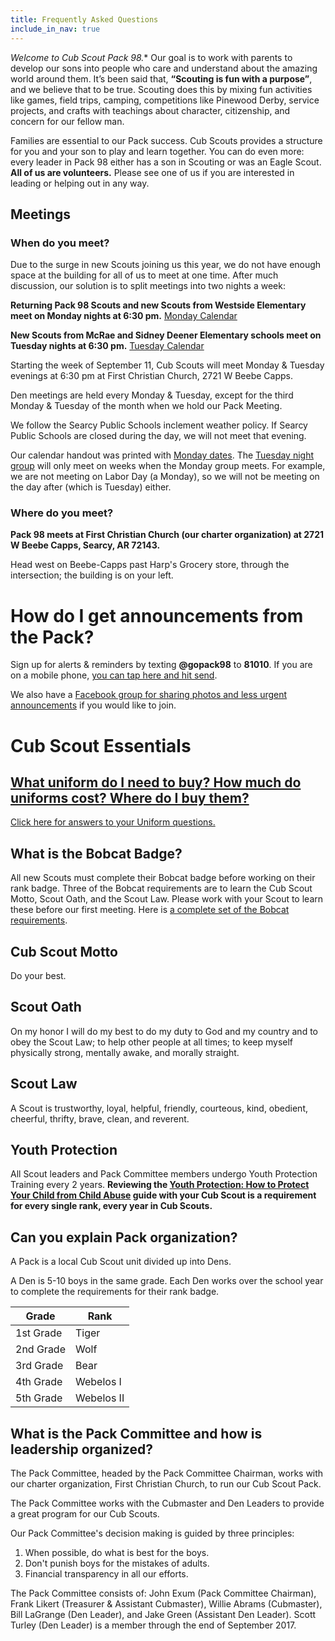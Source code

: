 ```yaml
---
title: Frequently Asked Questions
include_in_nav: true
---
```

*Welcome to Cub Scout Pack 98.** Our goal is to work with parents to develop our sons into people who care and understand about the amazing world around them. It’s been said that, **“Scouting is fun with a purpose”**, and we believe that to be true. Scouting does this by mixing fun activities like games, field trips, camping, competitions like Pinewood Derby, service projects, and crafts with teachings about character, citizenship, and concern for our fellow man.

Families are essential to our Pack success. Cub Scouts provides a structure for you and your son to play and learn together. You can do even more: every leader in Pack 98 either has a son in Scouting or was an Eagle Scout. **All of us are volunteers.** Please see one of us if you are interested in leading or helping out in any way.

## Meetings
### When do you meet?
Due to the surge in new Scouts joining us this year, we do not have enough space at the building for all of us to meet at one time. After much discussion, our solution is to split meetings into two nights a week:

**Returning Pack 98 Scouts and new Scouts from Westside Elementary meet on Monday nights at 6:30 pm.** [Monday Calendar](monday)

**New Scouts from McRae and Sidney Deener Elementary schools meet on Tuesday nights at 6:30 pm.** [Tuesday Calendar](tuesday)

Starting the week of September 11, Cub Scouts will meet Monday & Tuesday evenings at 6:30 pm at First Christian Church, 2721 W Beebe Capps.

Den meetings are held every Monday & Tuesday, except for the third Monday & Tuesday of the month when we hold our Pack Meeting.

We follow the Searcy Public Schools inclement weather policy. If Searcy Public Schools are closed during the day, we will not meet that evening. 

Our calendar handout was printed with [Monday dates](monday). The [Tuesday night group](tuesday) will only meet on weeks when the Monday group meets. For example, we are not meeting on Labor Day (a Monday), so we will not be meeting on the day after (which is Tuesday) either.

### Where do you meet?
**Pack 98 meets at First Christian Church (our charter organization) at 2721 W Beebe Capps, Searcy, AR 72143.**

Head west on Beebe-Capps past Harp's Grocery store, through the intersection; the building is on your left.

# How do I get announcements from the Pack?
Sign up for alerts & reminders by texting **@gopack98** to **81010**. If you are on a mobile phone, [you can tap here and hit send](sms:81010&body=@gopack98).

We also have a [Facebook group for sharing photos and less urgent announcements](https://www.facebook.com/groups/searcypack98/) if you would like to join.

# Cub Scout Essentials
## [What uniform do I need to buy? How much do uniforms cost? Where do I buy them?](#uniform)
[Click here for answers to your Uniform questions.](uniforms)

## What is the Bobcat Badge?
All new Scouts must complete their Bobcat badge before working on their rank badge. Three of the Bobcat requirements are to learn the Cub Scout Motto, Scout Oath, and the Scout Law. Please work with your Scout to learn these before our first meeting. Here is [a complete set of the Bobcat requirements](bobcat.pdf).

## Cub Scout Motto
Do your best.

## Scout Oath
On my honor I will do my best to do my duty to God and my country and to obey the Scout Law; to help other people at all times; to keep myself physically strong, mentally awake, and morally straight.

## Scout Law
A Scout is trustworthy, loyal, helpful, friendly, courteous, kind, obedient, cheerful, thrifty, brave, clean, and reverent.

## Youth Protection
All Scout leaders and Pack Committee members undergo Youth Protection Training every 2 years. **Reviewing the [Youth Protection: How to Protect Your Child from Child Abuse](http://www.scouting.org/filestore/pdf/100-014_WEB.pdf) guide with your Cub Scout is a requirement for every single rank, every year in Cub Scouts.**

## Can you explain Pack organization?
A Pack is a local Cub Scout unit divided up into Dens.

A Den is 5-10 boys in the same grade. Each Den works over the school year to complete the requirements for their rank badge. 

Grade | Rank 
----- | ----
1st Grade | Tiger
2nd Grade | Wolf
3rd Grade | Bear
4th Grade | Webelos I
5th Grade | Webelos II

## What is the Pack Committee and how is leadership organized?
The Pack Committee, headed by the Pack Committee Chairman, works with our charter organization, First Christian Church, to run our Cub Scout Pack.

The Pack Committee works with the Cubmaster and Den Leaders to provide a great program for our Cub Scouts.

Our Pack Committee's decision making is guided by three principles:
1. When possible, do what is best for the boys.
2. Don't punish boys for the mistakes of adults.
3. Financial transparency in all our efforts.

The Pack Committee consists of: John Exum (Pack Committee Chairman), Frank Likert (Treasurer & Assistant Cubmaster), Willie Abrams (Cubmaster), Bill LaGrange (Den Leader), and Jake Green (Assistant Den Leader). Scott Turley (Den Leader) is a member through the end of September 2017.
